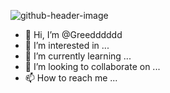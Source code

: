 ![github-header-image](https://user-images.githubusercontent.com/101616140/171069429-4832d13a-2807-4507-9987-1d0e3b4f4639.png)
- 👋 Hi, I’m @Greedddddd
- 👀 I’m interested in ...
- 🌱 I’m currently learning ...
- 💞️ I’m looking to collaborate on ...
- 📫 How to reach me ...

<!---![github-header-image](https://user-images.githubusercontent.com/101616140/171069422-865f2fe3-90e1-4a20-b852-0422b0ba6927.png)

Greedddddd/Greedddddd is a ✨ special ✨ repository because its `README.md` (this file) appears on your GitHub profile.
You can click the Preview link to take a look at your changes.
--->
